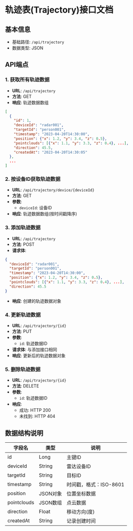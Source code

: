 # 轨迹表(Trajectory)接口文档

## 基本信息
- 基础路径: `/api/trajectory`
- 数据类型: JSON

## API端点

### 1. 获取所有轨迹数据

- **URL**: `/api/trajectory`
- **方法**: GET
- **响应**: 轨迹数据数组
```json
[
  {
    "id": 1,
    "deviceId": "radar001",
    "targetId": "person001",
    "timestamp": "2023-04-20T14:30:00",
    "position": {"x": 1.2, "y": 3.4, "z": 0.5},
    "pointclouds": [{"x": 1.1, "y": 3.3, "z": 0.4}, ...],
    "direction": 45.5,
    "createdAt": "2023-04-20T14:30:05"
  },
  ...
]
```

### 2. 按设备ID获取轨迹数据

- **URL**: `/api/trajectory/device/{deviceId}`
- **方法**: GET
- **参数**: 
  - `deviceId`: 设备ID
- **响应**: 轨迹数据数组(按时间戳降序)

### 3. 添加轨迹数据

- **URL**: `/api/trajectory`
- **方法**: POST
- **请求体**:
```json
{
  "deviceId": "radar001",
  "targetId": "person001",
  "timestamp": "2023-04-20T14:30:00",
  "position": {"x": 1.2, "y": 3.4, "z": 0.5},
  "pointclouds": [{"x": 1.1, "y": 3.3, "z": 0.4}, ...],
  "direction": 45.5
}
```
- **响应**: 创建的轨迹数据对象

### 4. 更新轨迹数据

- **URL**: `/api/trajectory/{id}`
- **方法**: PUT
- **参数**: 
  - `id`: 轨迹数据ID
- **请求体**: 与添加接口相同
- **响应**: 更新后的轨迹数据对象

### 5. 删除轨迹数据

- **URL**: `/api/trajectory/{id}`
- **方法**: DELETE
- **参数**: 
  - `id`: 轨迹数据ID
- **响应**: 
  - 成功: HTTP 200
  - 未找到: HTTP 404

## 数据结构说明

| 字段名      | 类型     | 说明                   |
| ----------- | -------- | ---------------------- |
| id          | Long     | 主键ID                 |
| deviceId    | String   | 雷达设备ID             |
| targetId    | String   | 目标ID                 |
| timestamp   | String   | 时间戳，格式：ISO-8601 |
| position    | JSON对象 | 位置坐标数据           |
| pointclouds | JSON数组 | 点云数据               |
| direction   | Float    | 移动方向(度)           |
| createdAt   | String   | 记录创建时间           |